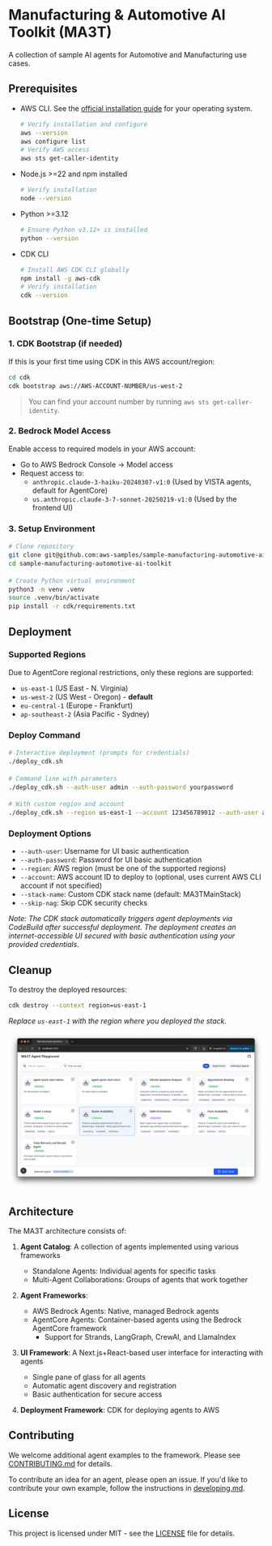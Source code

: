 # Manufacturing & Automotive AI Toolkit (MA3T)

A collection of sample AI agents for Automotive and Manufacturing use cases.

## Prerequisites

- AWS CLI. See the [official installation guide](https://docs.aws.amazon.com/cli/latest/userguide/getting-started-install.html) for your operating system.
   ```bash
   # Verify installation and configure
   aws --version
   aws configure list
   # Verify AWS access
   aws sts get-caller-identity
   ```
- Node.js >=22 and npm installed
   ```bash
   # Verify installation
   node --version
   ```
- Python >=3.12
   ```bash
   # Ensure Python v3.12+ is installed
   python --version
   ```
- CDK CLI
   ```bash
   # Install AWS CDK CLI globally
   npm install -g aws-cdk
   # Verify installation
   cdk --version
   ```
## Bootstrap (One-time Setup)

### 1. CDK Bootstrap (if needed)
If this is your first time using CDK in this AWS account/region:
```bash
cd cdk
cdk bootstrap aws://AWS-ACCOUNT-NUMBER/us-west-2
```

>You can find your account number by running `aws sts get-caller-identity`.

### 2. Bedrock Model Access
Enable access to required models in your AWS account:
- Go to AWS Bedrock Console → Model access
- Request access to:
  - `anthropic.claude-3-haiku-20240307-v1:0` (Used by VISTA agents, default for AgentCore)
  - `us.anthropic.claude-3-7-sonnet-20250219-v1:0` (Used by the frontend UI)

### 3. Setup Environment
```bash
# Clone repository
git clone git@github.com:aws-samples/sample-manufacturing-automotive-ai-toolkit.git
cd sample-manufacturing-automotive-ai-toolkit

# Create Python virtual environment
python3 -m venv .venv
source .venv/bin/activate
pip install -r cdk/requirements.txt
```

## Deployment

### Supported Regions
Due to AgentCore regional restrictions, only these regions are supported:
- `us-east-1` (US East - N. Virginia)
- `us-west-2` (US West - Oregon) - **default**
- `eu-central-1` (Europe - Frankfurt)
- `ap-southeast-2` (Asia Pacific - Sydney)

### Deploy Command
```bash
# Interactive deployment (prompts for credentials)
./deploy_cdk.sh

# Command line with parameters
./deploy_cdk.sh --auth-user admin --auth-password yourpassword

# With custom region and account
./deploy_cdk.sh --region us-east-1 --account 123456789012 --auth-user admin --auth-password secretpass
```

### Deployment Options
- `--auth-user`: Username for UI basic authentication
- `--auth-password`: Password for UI basic authentication  
- `--region`: AWS region (must be one of the supported regions)
- `--account`: AWS account ID to deploy to (optional, uses current AWS CLI account if not specified)
- `--stack-name`: Custom CDK stack name (default: MA3TMainStack)
- `--skip-nag`: Skip CDK security checks

*Note: The CDK stack automatically triggers agent deployments via CodeBuild after successful deployment. The deployment creates an internet-accessible UI secured with basic authentication using your provided credentials.*

## Cleanup

To destroy the deployed resources:
```bash
cdk destroy --context region=us-east-1
```
*Replace `us-east-1` with the region where you deployed the stack.*

![MA3T User Interface](docs/ui.png)

## Architecture

The MA3T architecture consists of:

1. **Agent Catalog**: A collection of agents implemented using various frameworks
   - Standalone Agents: Individual agents for specific tasks
   - Multi-Agent Collaborations: Groups of agents that work together

2. **Agent Frameworks**:
   - AWS Bedrock Agents: Native, managed Bedrock agents
   - AgentCore Agents: Container-based agents using the Bedrock AgentCore framework
      - Support for Strands, LangGraph, CrewAI, and LlamaIndex

3. **UI Framework**: A Next.js+React-based user interface for interacting with agents
   - Single pane of glass for all agents
   - Automatic agent discovery and registration
   - Basic authentication for secure access

4. **Deployment Framework**: CDK for deploying agents to AWS

## Contributing

We welcome additional agent examples to the framework. Please see [CONTRIBUTING.md](CONTRIBUTING.md) for details.

To contribute an idea for an agent, please open an issue. If you'd like to contribute your own example, follow the instructions in [developing.md](/docs/developing.md).

## License

This project is licensed under MIT - see the [LICENSE](LICENSE) file for details.